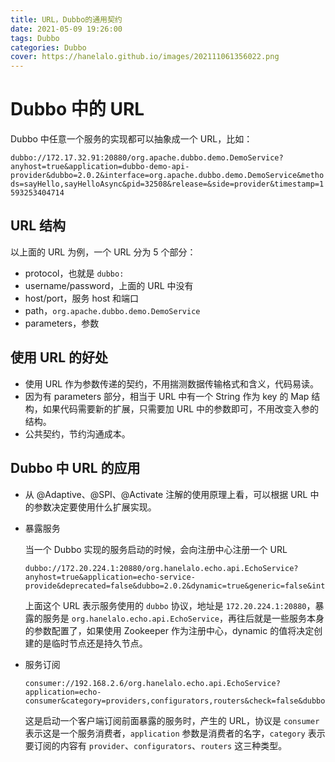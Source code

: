 ```yaml
---
title: URL，Dubbo的通用契约
date: 2021-05-09 19:26:00
tags: Dubbo
categories: Dubbo
cover: https://hanelalo.github.io/images/202111061356022.png
---
```


# Dubbo 中的 URL

Dubbo 中任意一个服务的实现都可以抽象成一个 URL，比如：

`dubbo://172.17.32.91:20880/org.apache.dubbo.demo.DemoService?anyhost=true&application=dubbo-demo-api-provider&dubbo=2.0.2&interface=org.apache.dubbo.demo.DemoService&methods=sayHello,sayHelloAsync&pid=32508&release=&side=provider&timestamp=1593253404714`

## URL 结构

以上面的 URL 为例，一个 URL 分为 5 个部分：

* protocol，也就是 `dubbo:`
* username/password，上面的 URL 中没有
* host/port，服务 host 和端口
* path，`org.apache.dubbo.demo.DemoService`
* parameters，参数



## 使用 URL 的好处

* 使用 URL 作为参数传递的契约，不用揣测数据传输格式和含义，代码易读。
* 因为有 parameters 部分，相当于 URL 中有一个 String 作为 key 的 Map 结构，如果代码需要新的扩展，只需要加 URL 中的参数即可，不用改变入参的结构。
* 公共契约，节约沟通成本。



## Dubbo 中 URL 的应用

* 从 @Adaptive、@SPI、@Activate 注解的使用原理上看，可以根据 URL 中的参数决定要使用什么扩展实现。

* 暴露服务

  当一个 Dubbo 实现的服务启动的时候，会向注册中心注册一个 URL

  ```
  dubbo://172.20.224.1:20880/org.hanelalo.echo.api.EchoService?anyhost=true&application=echo-service-provide&deprecated=false&dubbo=2.0.2&dynamic=true&generic=false&interface=org.hanelalo.echo.api.EchoService&methods=echo&pid=16952&release=2.7.7&side=provider&timestamp=1620550994445
  ```

  上面这个 URL 表示服务使用的 `dubbo` 协议，地址是 `172.20.224.1:20880`，暴露的服务是 `org.hanelalo.echo.api.EchoService`，再往后就是一些服务本身的参数配置了，如果使用 Zookeeper 作为注册中心，dynamic 的值将决定创建的是临时节点还是持久节点。

* 服务订阅

  ```
  consumer://192.168.2.6/org.hanelalo.echo.api.EchoService?application=echo-consumer&category=providers,configurators,routers&check=false&dubbo=2.0.2&init=false&interface=org.hanelalo.echo.api.EchoService&methods=echo&pid=24340&release=2.7.7&side=consumer&sticky=false&timestamp=1620551300415
  ```

  这是启动一个客户端订阅前面暴露的服务时，产生的 URL，协议是 `consumer` 表示这是一个服务消费者，`application` 参数是消费者的名字，`category` 表示要订阅的内容有 `provider`、`configurators`、`routers` 这三种类型。